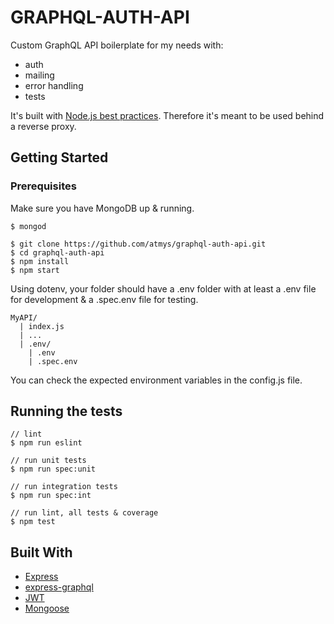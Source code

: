 # GRAPHQL-AUTH-API

Custom GraphQL API boilerplate for my needs with:
- auth
- mailing
- error handling
- tests

It's built with [Node.js best practices](https://github.com/i0natan/nodebestpractices). Therefore it's meant to be used behind a reverse proxy.

## Getting Started

### Prerequisites

Make sure you have MongoDB up & running.

```console
$ mongod
```

```console
$ git clone https://github.com/atmys/graphql-auth-api.git
$ cd graphql-auth-api
$ npm install
$ npm start
```

Using dotenv, your folder should have a .env folder with at least a .env file for development & a .spec.env file for testing.

```
MyAPI/
  | index.js
  | ...
  | .env/
    | .env
    | .spec.env
```

You can check the expected environment variables in the config.js file.

## Running the tests

```console
// lint
$ npm run eslint

// run unit tests
$ npm run spec:unit

// run integration tests
$ npm run spec:int

// run lint, all tests & coverage
$ npm test
```

## Built With

* [Express](https://github.com/expressjs/express)
* [express-graphql](https://github.com/graphql/express-graphql)
* [JWT](https://github.com/auth0/node-jsonwebtoken)
* [Mongoose](https://github.com/Automattic/mongoose)